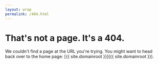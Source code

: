 ```yaml
---
layout: wrap
permalink: /404.html
---
```


# That's not a page. It's a 404.

We couldn't find a page at the URL you're trying.
You might want to head back over to the home page:
[{{ site.domainroot }}]({{ site.domainroot }}).
